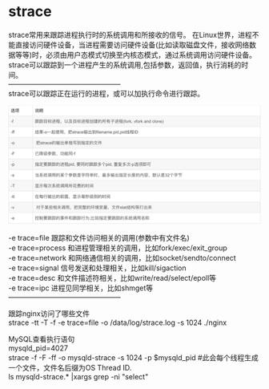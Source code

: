 # strace  
strace常用来跟踪进程执行时的系统调用和所接收的信号。 在Linux世界，进程不能直接访问硬件设备，当进程需要访问硬件设备(比如读取磁盘文件，接收网络数据等等)时，必须由用户态模式切换至内核态模式，通过系统调用访问硬件设备。strace可以跟踪到一个进程产生的系统调用,包括参数，返回值，执行消耗的时间。  
————————————————  
strace可以跟踪正在运行的进程，或可以加执行命令进行跟踪。  
  
![Alt text](image1.png)  
  
-e trace=file     跟踪和文件访问相关的调用(参数中有文件名)  
-e trace=process  和进程管理相关的调用，比如fork/exec/exit_group  
-e trace=network  和网络通信相关的调用，比如socket/sendto/connect  
-e trace=signal    信号发送和处理相关，比如kill/sigaction  
-e trace=desc  和文件描述符相关，比如write/read/select/epoll等  
-e trace=ipc 进程见同学相关，比如shmget等  
————————————————  
  
跟踪nginx访问了哪些文件  
strace -tt -T -f -e trace=file -o /data/log/strace.log -s 1024 ./nginx  
  
MySQL查看执行语句  
mysqld_pid=4027  
strace -f -F -ff -o mysqld-strace -s 1024 -p $mysqld_pid  #此会每个线程生成一个文件，文件名后缀为OS Thread ID.  
ls mysqld-strace.* |xargs grep -ni "select"  